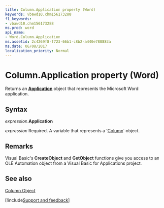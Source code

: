 ```yaml
---
title: Column.Application property (Word)
keywords: vbawd10.chm156173288
f1_keywords:
- vbawd10.chm156173288
ms.prod: word
api_name:
- Word.Column.Application
ms.assetid: 2c4269f8-f723-66b1-c8b2-a440e788883a
ms.date: 06/08/2017
localization_priority: Normal
---
```



# Column.Application property (Word)

Returns an  **[Application](Word.Application.md)** object that represents the Microsoft Word application.


## Syntax

_expression_.**Application**

_expression_ Required. A variable that represents a '[Column](Word.Column.md)' object.


## Remarks

Visual Basic's  **CreateObject** and **GetObject** functions give you access to an OLE Automation object from a Visual Basic for Applications project.


## See also


[Column Object](Word.Column.md)

[!include[Support and feedback](~/includes/feedback-boilerplate.md)]